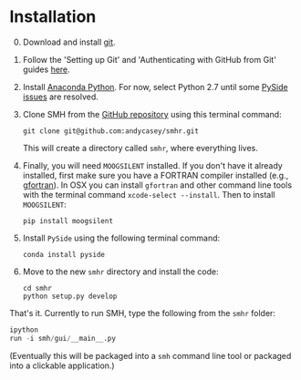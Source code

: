 
Installation
============

0.  Download and install [git](https://git-scm.com/downloads).

1.  Follow the 'Setting up Git' and 'Authenticating with GitHub from Git' guides [here](https://help.github.com/articles/set-up-git/).

2.  Install [Anaconda Python](https://www.continuum.io/downloads). For now, select Python 2.7 until some [PySide issues](https://github.com/andycasey/smhr/issues/14) are resolved.

3.  Clone SMH from the [GitHub repository](https://github.com/andycasey/smhr) using this terminal command:

    ``git clone git@github.com:andycasey/smhr.git``
    
    This will create a directory called `smhr`, where everything lives.
  
3.  Finally, you will need `MOOGSILENT` installed. If you don't have it already installed, first make sure you have a FORTRAN compiler installed (e.g., [gfortran](https://gcc.gnu.org/wiki/GFortran)). In OSX you can install `gfortran` and other command line tools with the terminal command `xcode-select --install`. Then to install `MOOGSILENT`:

    ``pip install moogsilent``
  
4.  Install `PySide` using the following terminal command:

    ``conda install pyside``

5.  Move to the new `smhr` directory and install the code:

    ````
    cd smhr
    python setup.py develop
    ````

That's it. Currently to run SMH, type the following from the `smhr` folder:

````python
ipython
run -i smh/gui/__main__.py
````

(Eventually this will be packaged into a `smh` command line tool or packaged into a clickable application.)
